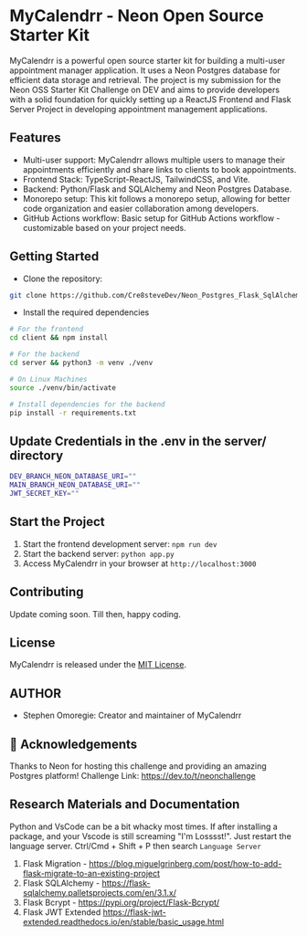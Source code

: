 # MyCalendrr - Neon Open Source Starter Kit

MyCalendrr is a powerful open source starter kit for building a multi-user appointment manager application. It uses a Neon Postgres database for efficient data storage and retrieval. The project is my submission for the Neon OSS Starter Kit Challenge on DEV and aims to provide developers with a solid foundation for quickly setting up a ReactJS Frontend and Flask Server Project in developing appointment management applications.

## Features

- Multi-user support: MyCalendrr allows multiple users to manage their appointments efficiently and share links to clients to book appointments.
- Frontend Stack: TypeScript-ReactJS, TailwindCSS, and Vite.
- Backend: Python/Flask and SQLAlchemy and Neon Postgres Database.
- Monorepo setup: This kit follows a monorepo setup, allowing for better code organization and easier collaboration among developers.
- GitHub Actions workflow: Basic setup for GitHub Actions workflow - customizable based on your project needs.

## Getting Started

- Clone the repository:

```bash
git clone https://github.com/Cre8steveDev/Neon_Postgres_Flask_SqlAlchemy_ReactJS_Starter_Kit.git
```

- Install the required dependencies

```bash
# For the frontend
cd client && npm install

# For the backend
cd server && python3 -m venv ./venv

# On Linux Machines
source ./venv/bin/activate

# Install dependencies for the backend
pip install -r requirements.txt

```

## Update Credentials in the .env in the server/ directory

```bash
DEV_BRANCH_NEON_DATABASE_URI=""
MAIN_BRANCH_NEON_DATABASE_URI=""
JWT_SECRET_KEY=""

```

## Start the Project

1. Start the frontend development server: `npm run dev`
2. Start the backend server: `python app.py`
3. Access MyCalendrr in your browser at `http://localhost:3000`

## Contributing

Update coming soon. Till then, happy coding.

## License

MyCalendrr is released under the [MIT License](LICENSE).

## AUTHOR

- Stephen Omoregie: Creator and maintainer of MyCalendrr

## 🙏 Acknowledgements

Thanks to Neon for hosting this challenge and providing an amazing Postgres platform!
Challenge Link: <https://dev.to/t/neonchallenge>

## Research Materials and Documentation

Python and VsCode can be a bit whacky most times. If after installing a package, and your Vscode is still screaming "I'm Losssst!". Just restart the language server. Ctrl/Cmd + Shift + P then search `Language Server`

1. Flask Migration - <https://blog.miguelgrinberg.com/post/how-to-add-flask-migrate-to-an-existing-project>
2. Flask SQLAlchemy - <https://flask-sqlalchemy.palletsprojects.com/en/3.1.x/>
3. Flask Bcrypt - <https://pypi.org/project/Flask-Bcrypt/>
4. Flask JWT Extended <https://flask-jwt-extended.readthedocs.io/en/stable/basic_usage.html>
